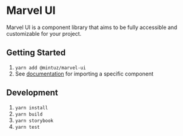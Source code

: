 # Marvel UI
Marvel UI is a component library that aims to be fully accessible and customizable for your project.

## Getting Started
1. `yarn add @mintuz/marvel-ui`
2. See [documentation](https://mintuz.github.io/marvel-ui/?path=/docs/) for importing a specific component

## Development

1. `yarn install`
2. `yarn build`
3. `yarn storybook`
4. `yarn test`
